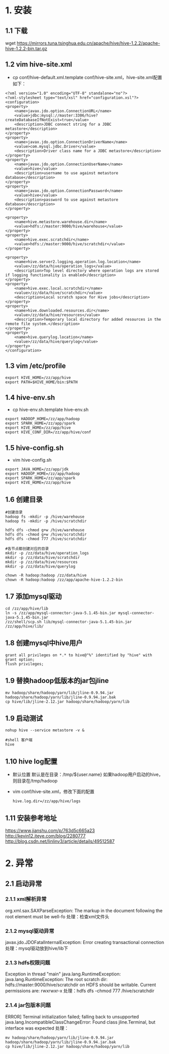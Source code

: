 # 1. 安装
## 1.1 下载
wget https://mirrors.tuna.tsinghua.edu.cn/apache/hive/hive-1.2.2/apache-hive-1.2.2-bin.tar.gz

## 1.2 vim hive-site.xml
- cp conf/hive-default.xml.template conf/hive-site.xml，hive-site.xml配置如下：
```
<?xml version="1.0" encoding="UTF-8" standalone="no"?>
<?xml-stylesheet type="text/xsl" href="configuration.xsl"?>
<configuration>
<property>
	<name>javax.jdo.option.ConnectionURL</name>
	<value>jdbc:mysql://master:3306/hive?createDatabaseIfNotExist=true</value>
	<description>JDBC connect string for a JDBC metastore</description>
</property>
<property>
	<name>javax.jdo.option.ConnectionDriverName</name>
	<value>com.mysql.jdbc.Driver</value>
	<description>Driver class name for a JDBC metastore</description>
</property>
<property>
	<name>javax.jdo.option.ConnectionUserName</name>
	<value>hive</value>
	<description>username to use against metastore database</description>
</property>
<property>
	<name>javax.jdo.option.ConnectionPassword</name>
	<value>hive</value>
	<description>password to use against metastore database</description>
</property>

<property>
	<name>hive.metastore.warehouse.dir</name>
	<value>hdfs://master:9000/hive/warehouse</value>
</property>
<property>
	<name>hive.exec.scratchdir</name>
	<value>hdfs://master:9000/hive/scratchdir</value>
</property>

<property>
	<name>hive.server2.logging.operation.log.location</name>
	<value>/zz/data/hive/operation_logs</value>
	<description>Top level directory where operation logs are stored if logging functionality is enabled</description>
</property>
<property>
	<name>hive.exec.local.scratchdir</name>
	<value>/zz/data/hive/scratchdir</value>
	<description>Local scratch space for Hive jobs</description>
</property>
<property>
	<name>hive.downloaded.resources.dir</name>
	<value>/zz/data/hive/resources</value>
	<description>Temporary local directory for added resources in the remote file system.</description>
</property>
<property>
	<name>hive.querylog.location</name>        
	<value>/zz/data/hive/querylog</value>    
</property>
</configuration>
```

## 1.3 vim /etc/profile
```
export HIVE_HOME=/zz/app/hive
export PATH=$HIVE_HOME/bin:$PATH
```

## 1.4 hive-env.sh
- cp hive-env.sh.template hive-env.sh
```
export HADOOP_HOME=/zz/app/hadoop
export SPARK_HOME=/zz/app/spark
export HIVE_HOME=/zz/app/hive
export HIVE_CONF_DIR=/zz/app/hive/conf
```

## 1.5 hive-config.sh
- vim hive-config.sh
```
export JAVA_HOME=/zz/app/jdk
export HADOOP_HOME=/zz/app/hadoop
export SPARK_HOME=/zz/app/spark
export HIVE_HOME=/zz/app/hive
```

## 1.6 创建目录
```
#创建目录
hadoop fs -mkdir -p /hive/warehouse
hadoop fs -mkdir -p /hive/scratchdir

hdfs dfs -chmod g+w /hive/warehouse
hdfs dfs -chmod g+w /hive/scratchdir
hdfs dfs -chmod 777 /hive/scratchdir

#各节点都创建对应的目录
mkdir -p /zz/data/hive/operation_logs
mkdir -p /zz/data/hive/scratchdir
mkdir -p /zz/data/hive/resources
mkdir -p /zz/data/hive/querylog

chown -R hadoop:hadoop /zz/data/hive
chown -R hadoop:hadoop /zz/app/apache-hive-1.2.2-bin
```

## 1.7 添加mysql驱动
```
cd /zz/app/hive/lib
ln -s /zz/app/mysql-connector-java-5.1.45-bin.jar mysql-connector-java-5.1.45-bin.jar
/zz/shell/scp.sh lib/mysql-connector-java-5.1.45-bin.jar /zz/app/hive/lib/
```

## 1.8 创建mysql中hive用户
```
grant all privileges on *.* to hive@"%" identified by "hive" with grant option;
flush privileges;
```

## 1.9 替换hadoop低版本的jar包jline
```
mv hadoop/share/hadoop/yarn/lib/jline-0.9.94.jar hadoop/share/hadoop/yarn/lib/jline-0.9.94.jar.bak
cp hive/lib/jline-2.12.jar hadoop/share/hadoop/yarn/lib
```

## 1.9 启动测试
```
nohup hive --service metastore -v &

#shell 客户端
hive
```

## 1.10 hive log配置
- 默认位置
  默认是在目录：/tmp/${user.name}
  如果hadoop用户启动的hive，则目录在/tmp/hadoop

- vim conf/hive-site.xml，修改下面的配置
  ```
  hive.log.dir=/zz/app/hive/logs
  ```


## 1.11 安装参考地址
https://www.jianshu.com/p/763d5c665a23
http://kevin12.iteye.com/blog/2280777
http://blog.csdn.net/linlinv3/article/details/49512587




# 2. 异常
## 2.1 启动异常
### 2.1.1 xml解析异常
org.xml.sax.SAXParseException: The markup in the document following the root element must be well-fo
处理：检查xml文件头

### 2.1.2 mysql驱动异常
javax.jdo.JDOFatalInternalException: Error creating transactional connection
处理：mysql驱动放到hive/lib下

### 2.1.3 hdfs权限问题
Exception in thread "main" java.lang.RuntimeException: java.lang.RuntimeException: The root scratch dir: hdfs://master:9000/hive/scratchdir on HDFS should be writable. Current permissions are: rwxrwxr-x
处理：hdfs dfs -chmod 777 /hive/scratchdir


### 2.1.4 jar包版本问题
ERROR] Terminal initialization failed; falling back to unsupported
java.lang.IncompatibleClassChangeError: Found class jline.Terminal, but interface was expected
处理：
```
mv hadoop/share/hadoop/yarn/lib/jline-0.9.94.jar hadoop/share/hadoop/yarn/lib/jline-0.9.94.jar.bak
cp hive/lib/jline-2.12.jar hadoop/share/hadoop/yarn/lib
```




